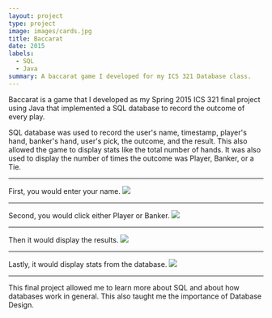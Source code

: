 ```yaml
---
layout: project
type: project
image: images/cards.jpg
title: Baccarat
date: 2015
labels:
  - SQL
  - Java
summary: A baccarat game I developed for my ICS 321 Database class.
---
```


Baccarat is a game that I developed as my Spring 2015 ICS 321 final project using Java that implemented a SQL database to record the outcome of every play.

SQL database was used to record the user's name, timestamp, player's hand, banker's hand, user's pick, the outcome, and the result.
This also allowed the game to display stats like the total number of hands.  It was also used to display the number of times the outcome was Player, Banker, or a Tie.
<hr>
First, you would enter your name.
<img class="ui image" src="{{ site.baseurl }}/images/bac2a.png">
<hr>
Second, you would click either Player or Banker.
<img class="ui image" src="{{ site.baseurl }}/images/bac3a.png">
<hr>
Then it would display the results.
<img class="ui image" src="{{ site.baseurl }}/images/bac.png">
<hr>
Lastly, it would display stats from the database.
<img class="ui image" src="{{ site.baseurl }}/images/bac5a.png">
<hr>
This final project allowed me to learn more about SQL and about how databases work in general.  This also taught me the importance of Database Design.
